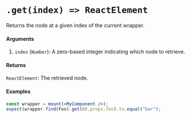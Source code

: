 # `.get(index) => ReactElement`

Returns the node at a given index of the current wrapper.


#### Arguments

1. `index` (`Number`): A zero-based integer indicating which node to retrieve.



#### Returns

`ReactElement`: The retrieved node.



#### Examples

```jsx
const wrapper = mount(<MyComponent />);
expect(wrapper.find(Foo).get(0).props.foo).to.equal("bar");
```
